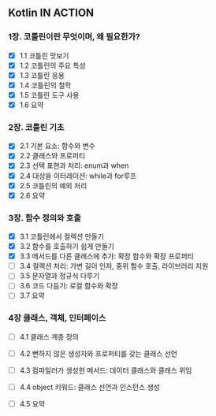 ## Kotlin IN ACTION

### 1장. 코틀린이란 무엇이며, 왜 필요한가?

 - [X] 1.1 코틀린 맛보기
 - [X] 1.2 코틀린의 주요 특성
 - [X] 1.3 코틀린 응용
 - [X] 1.4 코틀린의 철학
 - [X] 1.5 코틀린 도구 사용
 - [X] 1.6 요약

### 2장. 코틀린 기초

 - [X] 2.1 기본 요소: 함수와 변수
 - [X] 2.2 클래스와 프로퍼티
 - [X] 2.3 선택 표현과 처리: enum과 when
 - [X] 2.4 대상을 이터레이션: while과 for루프
 - [X] 2.5 코틀린의 예외 처리
 - [X] 2.6 요약

### 3장. 함수 정의와 호출

 - [X] 3.1 코틀린에서 컬렉션 만들기
 - [X] 3.2 함수를 호출하기 쉽게 만들기
 - [X] 3.3 메서드를 다른 클래스에 추가: 확장 함수와 확장 프로퍼티
 - [ ] 3.4 컬렉션 처리: 가변 길이 인자, 중위 함수 호출, 라이브러리 지원
 - [ ] 3.5 문자열과 정규식 다루기
 - [ ] 3.6 코드 다듬기: 로컬 함수와 확장
 - [ ] 3.7 요약

### 4장 클래스, 객체, 인터페이스

 - [ ] 4.1 클래스 계층 정의
 - [ ] 4.2 뻔하지 않은 생성자와 프로퍼티를 갖는 클래스 선언
 - [ ] 4.3 컴파일러가 생성한 메서드: 데이터 클래스와 클래스 위임
 - [ ] 4.4 object 키워드: 클래스 선언과 인스턴스 생성
 - [ ] 4.5 요약

